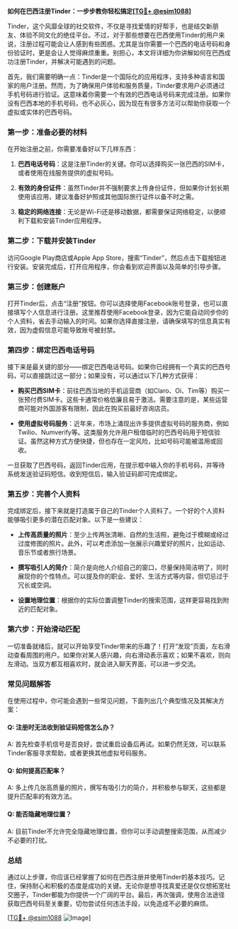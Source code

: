 **如何在巴西注册Tinder：一步步教你轻松搞定[[TG💪+ @esim1088](https://t.me/s/esim1088)]**

Tinder，这个风靡全球的社交软件，不仅是寻找爱情的好帮手，也是结交新朋友、体验不同文化的绝佳平台。不过，对于那些想要在巴西使用Tinder的用户来说，注册过程可能会让人感到有些困惑。尤其是当你需要一个巴西的电话号码和身份验证时，更是会让人觉得麻烦重重。别担心，本文将详细为你讲解如何在巴西成功注册Tinder，并解决可能遇到的问题。

首先，我们需要明确一点：Tinder是一个国际化的应用程序，支持多种语言和国家的用户注册。然而，为了确保用户体验和服务质量，Tinder要求用户必须通过手机号码进行验证。这意味着你需要一个有效的巴西电话号码来完成注册。如果你没有巴西本地的手机号码，也不必灰心，因为现在有很多方法可以帮助你获取一个虚拟或实体的巴西号码。

### 第一步：准备必要的材料

在开始注册之前，你需要准备好以下几样东西：

1. **巴西电话号码**：这是注册Tinder的关键。你可以选择购买一张巴西的SIM卡，或者使用在线服务提供的虚拟号码。
   
2. **有效的身份证件**：虽然Tinder并不强制要求上传身份证件，但如果你计划长期使用该应用，建议准备好护照或其他国际旅行证件以备不时之需。

3. **稳定的网络连接**：无论是Wi-Fi还是移动数据，都需要保证网络稳定，以便顺利下载和安装Tinder应用程序。

### 第二步：下载并安装Tinder

访问Google Play商店或Apple App Store，搜索“Tinder”，然后点击下载按钮进行安装。安装完成后，打开应用程序，你会看到欢迎界面以及简单的引导步骤。

### 第三步：创建账户

打开Tinder后，点击“注册”按钮。你可以选择使用Facebook账号登录，也可以直接填写个人信息进行注册。这里推荐使用Facebook登录，因为它能自动同步你的个人资料，省去手动输入的时间。如果你选择直接注册，请确保填写的信息真实有效，因为虚假信息可能导致账号被封禁。

### 第四步：绑定巴西电话号码

接下来是最关键的部分——绑定巴西电话号码。如果你已经拥有一个真实的巴西号码，可以直接跳过这一部分；如果没有，可以通过以下几种方式获得：

- **购买巴西SIM卡**：前往巴西当地的手机运营商（如Claro、Oi、Tim等）购买一张预付费SIM卡。这些卡通常价格低廉且易于激活。需要注意的是，某些运营商可能对外国游客有限制，因此在购买前最好咨询店员。

- **使用虚拟号码服务**：近年来，市场上涌现出许多提供虚拟号码的服务商，例如Twilio、Numverify等。这类服务允许用户租借临时的巴西号码用于短信验证。虽然这种方式方便快捷，但也存在一定风险，比如号码可能被滥用或回收。

一旦获取了巴西号码，返回Tinder应用，在提示框中输入你的手机号码，并等待系统发送验证码短信。收到短信后，输入验证码即可完成绑定。

### 第五步：完善个人资料

完成绑定后，接下来就是打造属于自己的Tinder个人资料了。一个好的个人资料能够吸引更多的潜在匹配对象。以下是一些建议：

- **上传高质量的照片**：至少上传两张清晰、自然的生活照，避免过于模糊或经过过度修图的照片。此外，可以考虑添加一张展示兴趣爱好的照片，比如运动、音乐节或者旅行场景。

- **撰写吸引人的简介**：简介是向他人介绍自己的窗口，尽量保持简洁明了，同时展现你的个性特点。可以提及你的职业、爱好、生活方式等内容，但切忌过于冗长或空洞。

- **设置地理位置**：根据你的实际位置调整Tinder的搜索范围，这样更容易找到附近的匹配对象。

### 第六步：开始滑动匹配

一切准备就绪后，就可以开始享受Tinder带来的乐趣了！打开“发现”页面，左右滑动查看周围的用户。如果你对某人感兴趣，向右滑动表示喜欢；如果不喜欢，则向左滑动。当双方都互相喜欢时，就会进入聊天界面，可以进一步交流。

### 常见问题解答

在使用过程中，你可能会遇到一些常见问题，下面列出几个典型情况及其解决方案：

#### Q: 注册时无法收到验证码短信怎么办？
A: 首先检查手机信号是否良好，尝试重启设备后再试。如果仍然无效，可以联系Tinder客服寻求帮助，或者更换其他虚拟号码服务。

#### Q: 如何提高匹配率？
A: 多上传几张高质量的照片，撰写有吸引力的简介，并积极参与聊天，这些都是提升匹配率的有效方法。

#### Q: 能否隐藏地理位置？
A: 目前Tinder不允许完全隐藏地理位置，但你可以手动调整搜索范围，从而减少不必要的打扰。

### 总结

通过以上步骤，你应该已经掌握了如何在巴西注册并使用Tinder的基本技巧。记住，保持耐心和积极的态度是成功的关键。无论你是想寻找真爱还是仅仅想拓宽社交圈子，Tinder都能为你提供一个广阔的平台。最后，再次强调，使用合法途径获取巴西号码至关重要，切勿尝试任何违法手段，以免造成不必要的麻烦。

[[TG💪+ @esim1088](https://t.me/s/esim1088) ![Image](https://i.postimg.cc/4NQfJmqS/Snipaste-2025-05-13-00-14-12.png)]